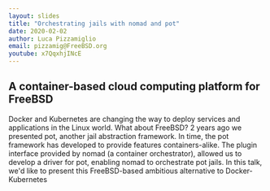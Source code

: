 ```yaml
---
layout: slides
title: "Orchestrating jails with nomad and pot"
date: 2020-02-02
author: Luca Pizzamiglio
email: pizzamig@FreeBSD.org
youtube: x7QqxhjINcE
---
```

## A container-based cloud computing platform for FreeBSD

Docker and Kubernetes are changing the way to deploy services and applications
in the Linux world. What about FreeBSD? 2 years ago we presented pot, another
jail abstraction framework. In time, the pot framework has developed to provide
features containers-alike. The plugin interface provided by nomad (a container
orchestrator), allowed us to develop a driver for pot, enabling nomad to
orchestrate pot jails. In this talk, we'd like to present this FreeBSD-based
ambitious alternative to Docker-Kubernetes
